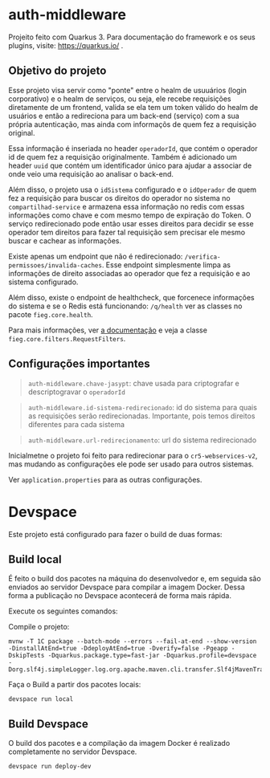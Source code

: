 # auth-middleware

Projeito feito com Quarkus 3. Para documentação do framework e os seus plugins, visite: https://quarkus.io/ .

## Objetivo do projeto

Esse projeto visa servir como "ponte" entre o healm de usuuários (login corporativo) e o healm de serviços, ou seja, ele
recebe requisições diretamente de um frontend, valida se ela tem um token válido do healm de usuários e então a redireciona
para um back-end (serviço) com a sua própria autenticação, mas ainda com informaçõs de quem fez a requisição original.

Essa informação é inseriada no header `operadorId`, que contém o operador id de quem fez a requisição originalmente.
Também é adicionado um header `uuid` que contém um identificador único para ajudar a associar de onde veio uma requisição
ao analisar o back-end.

Além disso, o projeto usa o `idSistema` configurado e o `idOperador` de quem fez a requisição para buscar os direitos do
operador no sistema no `compartilhad-service` e armazena essa informação no redis com essas informações como chave e com
mesmo tempo de expiração do Token. O serviço redirecionado pode então usar esses direitos para decidir se esse operador
tem direitos para fazer tal requisição sem precisar ele mesmo buscar e cachear as informações.

Existe apenas um endpoint que não é redirecionado: `/verifica-permissoes/invalida-caches`. Esse endpoint simplesmente
limpa as informações de direito associadas ao operador que fez a requisição e ao sistema configurado.

Além disso, existe o endpoint de healthcheck, que forcenece informações do sistema e se o Redis está funcionando: `/q/health`
ver as classes no pacote `fieg.core.health`.

Para mais informações, ver [a documentação](https://docs.fieg.com.br/financeiro/cr5-v2/auth-middleware) e veja a classe `fieg.core.filters.RequestFilters`.

## Configurações importantes

> `auth-middleware.chave-jasypt`: chave usada para criptografar e descriptogravar o `operadorId`

> `auth-middleware.id-sistema-redirecionado`: id do sistema para quais as requisições serão redirecionadas. Importante,
pois temos direitos diferentes para cada sistema

> `auth-middleware.url-redirecionamento`: url do sistema redirecionado
 
Inicialmetne o projeto foi feito para redirecionar para o `cr5-webservices-v2`, mas mudando as configurações ele pode ser
usado para outros sistemas.

Ver `application.properties` para as outras configurações.


# Devspace

Este projeto está configurado para fazer o build de duas formas:

## Build local

É feito o build dos pacotes na máquina do desenvolvedor e, em seguida são enviados ao servidor Devspace para compilar a imagem Docker. Dessa forma a publicação no Devspace acontecerá de forma mais rápida.

Execute os seguintes comandos:

Compile o projeto:
``` shell
mvnw -T 1C package --batch-mode --errors --fail-at-end --show-version -DinstallAtEnd=true -DdeployAtEnd=true -Dverify=false -Pgeapp -DskipTests -Dquarkus.package.type=fast-jar -Dquarkus.profile=devspace -Dorg.slf4j.simpleLogger.log.org.apache.maven.cli.transfer.Slf4jMavenTransferListener=WARN
```

Faça o Build a partir dos pacotes locais:
``` shell
devspace run local
```

## Build Devspace

O build dos pacotes e a compilação da imagem Docker é realizado completamente no servidor Devspace.
``` shell
devspace run deploy-dev
```